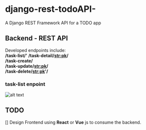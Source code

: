 # django-rest-todoAPI-
A Django REST Framework API for a TODO app

## Backend - REST API
Developed endpoints include:\
**/task-list/'**
**/task-detail/<str:pk>/**\
**/task-create/**\
**/task-update/<str:pk>/**\
**/task-delete/<str:pk>'/**

### task-list enpoint
![alt text](https://user-images.githubusercontent.com/30544615/137217966-353d3c8c-2ab8-4ed4-9b83-d45d26eb422a.png)

## TODO
[] Design Frontend using **React** or __Vue__ js to consume the backend.

